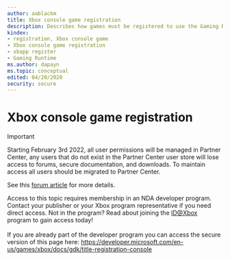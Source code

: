 ```yaml
---
author: aablackm
title: Xbox console game registration
description: Describes how games must be registered to use the Gaming Runtime.
kindex:
- registration, Xbox console game
- Xbox console game registration
- xbapp register
- Gaming Runtime
ms.author: dapayn
ms.topic: conceptual
edited: 04/20/2020
security: secure
---
```


# Xbox console game registration
> [!IMPORTANT]
> Starting February 3rd 2022, all user permissions will be managed in Partner Center, any users that do not exist in the Partner Center user store will lose access to forums, secure documentation, and downloads. To maintain access all users should be migrated to Partner Center. <p></p>See this <a href="https://forums.xboxlive.com/articles/132187/breaking-change-user-access-for-forums-secure-docu.html">forum article</a> for more details.  

 Access to this topic requires membership in an NDA developer program. Contact your publisher or your Xbox program representative if you need direct access. Not in the program? Read about joining the <a href="https://www.xbox.com/Developers/id">ID@Xbox</a> program to gain access today!  <br/><br/>If you are already part of the developer program you can access the secure version of this page here: <a target="_blank" href="https://developer.microsoft.com/en-us/games/xbox/docs/gdk/title-registration-console">https://developer.microsoft.com/en-us/games/xbox/docs/gdk/title-registration-console</a>